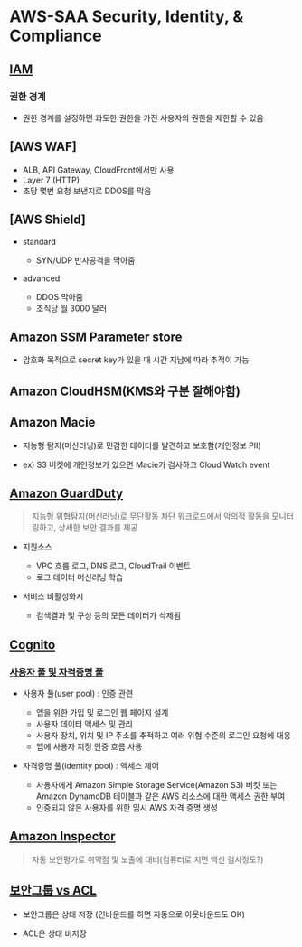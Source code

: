 # AWS-SAA Security, Identity, & Compliance

## [IAM](https://docs.aws.amazon.com/iam/)

### 권한 경계

- 권한 경계를 설정하면 과도한 권한을 가진 사용자의 권한을 제한할 수 있음

## [AWS WAF]
- ALB, API Gateway, CloudFront에서만 사용
- Layer 7 (HTTP)
- 초당 몇번 요청 보낸지로 DDOS를 막음
 
## [AWS Shield]
- standard
  - SYN/UDP 반사공격을 막아줌

- advanced
  - DDOS 막아줌
  - 조직당 월 3000 달러

## Amazon SSM Parameter store
- 암호화 목적으로 secret key가 있을 때 시간 지남에 따라 추적이 가능 

## Amazon CloudHSM(KMS와 구분 잘해야함)

## Amazon Macie
- 지능형 탐지(머신러닝)로 민감한 데이터를 발견하고 보호함(개인정보 PII)

- ex) S3 버켓에 개인정보가 있으면 Macie가 검사하고 Cloud Watch event

## [Amazon GuardDuty](https://aws.amazon.com/ko/guardduty/)
  > 지능형 위협탐지(머신러닝)로 무단활동 차단 워크로드에서 악의적 활동을 모니터링하고, 상세한 보안 결과를 제공

- 지원소스
  - VPC 흐름 로그, DNS 로그, CloudTrail 이벤트
  - 로그 데이터 머신러닝 학습

- 서비스 비활성화시
  - 검색결과 및 구성 등의 모든 데이터가 삭제됨

## [Cognito](https://aws.amazon.com/cognito/)

### [사용자 풀 및 자격증명 풀](https://aws.amazon.com/ko/premiumsupport/knowledge-center/cognito-user-pools-identity-pools/)

- 사용자 풀(user pool) : 인증 관련
  - 앱을 위한 가입 및 로그인 웹 페이지 설계
  - 사용자 데이터 액세스 및 관리
  - 사용자 장치, 위치 및 IP 주소를 추적하고 여러 위험 수준의 로그인 요청에 대응
  - 앱에 사용자 지정 인증 흐름 사용

- 자격증명 풀(identity pool) : 액세스 제어 
  - 사용자에게 Amazon Simple Storage Service(Amazon S3) 버킷 또는 Amazon DynamoDB 테이블과 같은 AWS 리소스에 대한 액세스 권한 부여
  - 인증되지 않은 사용자를 위한 임시 AWS 자격 증명 생성 

## [Amazon Inspector](https://st-soul.tistory.com/21)
  > 자동 보안평가로 취약점 및 노출에 대비(컴퓨터로 치면 백신 검사정도?)

## [보안그룹 vs ACL](https://aws.amazon.com/ko/premiumsupport/knowledge-center/connect-http-https-ec2/)

- 보안그룹은 상태 저장 (인바운드를 하면 자동으로 아웃바운드도 OK)

- ACL은 상태 비저장